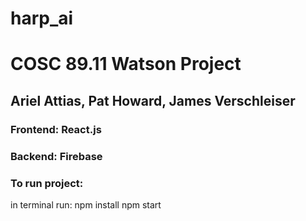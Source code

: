 # harp_ai
# COSC 89.11 Watson Project

## Ariel Attias, Pat Howard, James Verschleiser

### Frontend: React.js
### Backend: Firebase


### To run project:
in terminal run: 
npm install
npm start  